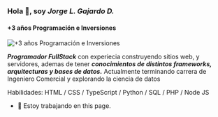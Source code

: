 ### Hola 👋, soy *Jorge L. Gajardo D.*
#### +3 años Programación e Inversiones
![+3 años Programación e Inversiones](https://github.com/gajardoduranx/gajardoduranx/blob/main/Blue%20Yellow%20Futuristic%20Virtual%20Technology%20Blog%20Banner.png?raw=true)

***Programador FullStack*** con experiecia construyendo sitios web, y servidores,  ademas de tener ***conocimientos de distintos frameworks, arquitecturas y bases de datos.*** Actualmente terminando carrera de Ingeniero Comercial y explorando la ciencia de datos

Habilidades: HTML / CSS / TypeScript / Python / SQL / PHP / Node JS

- 🔭 Estoy trabajando en this page. 

